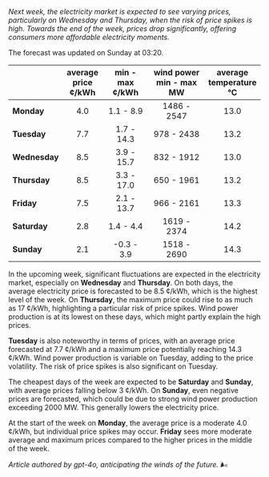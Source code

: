*Next week, the electricity market is expected to see varying prices, particularly on Wednesday and Thursday, when the risk of price spikes is high. Towards the end of the week, prices drop significantly, offering consumers more affordable electricity moments.*

The forecast was updated on Sunday at 03:20.

|             | average<br>price<br>¢/kWh | min - max<br>¢/kWh | wind power<br>min - max<br>MW | average<br>temperature<br>°C |
|:-------------|:----------------:|:----------------:|:-------------:|:-------------:|
| **Monday**   | 4.0              | 1.1 - 8.9        | 1486 - 2547   | 13.0          |
| **Tuesday**  | 7.7              | 1.7 - 14.3       | 978 - 2438    | 13.2          |
| **Wednesday**| 8.5              | 3.9 - 15.7       | 832 - 1912    | 13.0          |
| **Thursday** | 8.5              | 3.3 - 17.0       | 650 - 1961    | 13.2          |
| **Friday**   | 7.5              | 2.1 - 13.7       | 966 - 2161    | 13.3          |
| **Saturday** | 2.8              | 1.4 - 4.4        | 1619 - 2374   | 14.2          |
| **Sunday**   | 2.1              | -0.3 - 3.9       | 1518 - 2690   | 14.3          |

In the upcoming week, significant fluctuations are expected in the electricity market, especially on **Wednesday** and **Thursday**. On both days, the average electricity price is forecasted to be 8.5 ¢/kWh, which is the highest level of the week. On **Thursday**, the maximum price could rise to as much as 17 ¢/kWh, highlighting a particular risk of price spikes. Wind power production is at its lowest on these days, which might partly explain the high prices.

**Tuesday** is also noteworthy in terms of prices, with an average price forecasted at 7.7 ¢/kWh and a maximum price potentially reaching 14.3 ¢/kWh. Wind power production is variable on Tuesday, adding to the price volatility. The risk of price spikes is also significant on Tuesday.

The cheapest days of the week are expected to be **Saturday** and **Sunday**, with average prices falling below 3 ¢/kWh. On **Sunday**, even negative prices are forecasted, which could be due to strong wind power production exceeding 2000 MW. This generally lowers the electricity price.

At the start of the week on **Monday**, the average price is a moderate 4.0 ¢/kWh, but individual price spikes may occur. **Friday** sees more moderate average and maximum prices compared to the higher prices in the middle of the week.

*Article authored by gpt-4o, anticipating the winds of the future.* 🌬️
